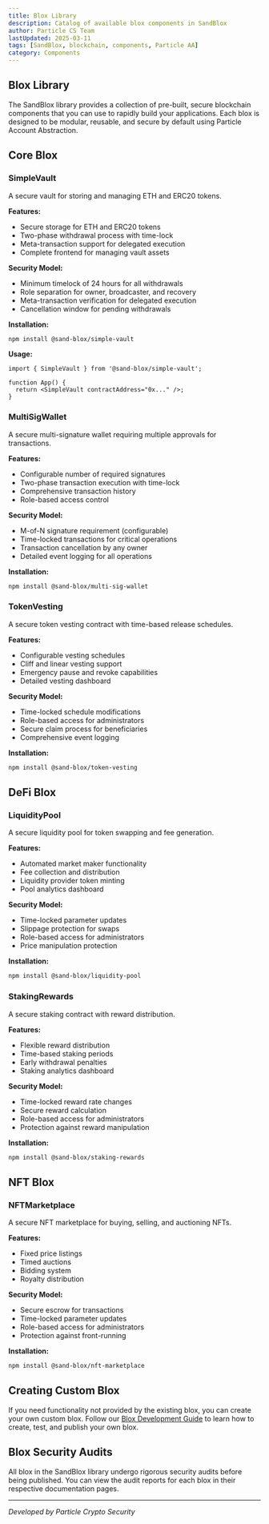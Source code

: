 ```yaml
---
title: Blox Library
description: Catalog of available blox components in SandBlox
author: Particle CS Team
lastUpdated: 2025-03-11
tags: [SandBlox, blockchain, components, Particle AA]
category: Components
---
```


## Blox Library

The SandBlox library provides a collection of pre-built, secure blockchain components that you can use to rapidly build your applications. Each blox is designed to be modular, reusable, and secure by default using Particle Account Abstraction.

## Core Blox

### SimpleVault

A secure vault for storing and managing ETH and ERC20 tokens.

**Features:**
- Secure storage for ETH and ERC20 tokens
- Two-phase withdrawal process with time-lock
- Meta-transaction support for delegated execution
- Complete frontend for managing vault assets

**Security Model:**
- Minimum timelock of 24 hours for all withdrawals
- Role separation for owner, broadcaster, and recovery
- Meta-transaction verification for delegated execution
- Cancellation window for pending withdrawals

**Installation:**
```bash
npm install @sand-blox/simple-vault
```

**Usage:**
```tsx
import { SimpleVault } from '@sand-blox/simple-vault';

function App() {
  return <SimpleVault contractAddress="0x..." />;
}
```

### MultiSigWallet

A secure multi-signature wallet requiring multiple approvals for transactions.

**Features:**
- Configurable number of required signatures
- Two-phase transaction execution with time-lock
- Comprehensive transaction history
- Role-based access control

**Security Model:**
- M-of-N signature requirement (configurable)
- Time-locked transactions for critical operations
- Transaction cancellation by any owner
- Detailed event logging for all operations

**Installation:**
```bash
npm install @sand-blox/multi-sig-wallet
```

### TokenVesting

A secure token vesting contract with time-based release schedules.

**Features:**
- Configurable vesting schedules
- Cliff and linear vesting support
- Emergency pause and revoke capabilities
- Detailed vesting dashboard

**Security Model:**
- Time-locked schedule modifications
- Role-based access for administrators
- Secure claim process for beneficiaries
- Comprehensive event logging

**Installation:**
```bash
npm install @sand-blox/token-vesting
```

## DeFi Blox

### LiquidityPool

A secure liquidity pool for token swapping and fee generation.

**Features:**
- Automated market maker functionality
- Fee collection and distribution
- Liquidity provider token minting
- Pool analytics dashboard

**Security Model:**
- Time-locked parameter updates
- Slippage protection for swaps
- Role-based access for administrators
- Price manipulation protection

**Installation:**
```bash
npm install @sand-blox/liquidity-pool
```

### StakingRewards

A secure staking contract with reward distribution.

**Features:**
- Flexible reward distribution
- Time-based staking periods
- Early withdrawal penalties
- Staking analytics dashboard

**Security Model:**
- Time-locked reward rate changes
- Secure reward calculation
- Role-based access for administrators
- Protection against reward manipulation

**Installation:**
```bash
npm install @sand-blox/staking-rewards
```

## NFT Blox

### NFTMarketplace

A secure NFT marketplace for buying, selling, and auctioning NFTs.

**Features:**
- Fixed price listings
- Timed auctions
- Bidding system
- Royalty distribution

**Security Model:**
- Secure escrow for transactions
- Time-locked parameter updates
- Role-based access for administrators
- Protection against front-running

**Installation:**
```bash
npm install @sand-blox/nft-marketplace
```

## Creating Custom Blox

If you need functionality not provided by the existing blox, you can create your own custom blox. Follow our [Blox Development Guide](/docs/blox-development) to learn how to create, test, and publish your own blox.

## Blox Security Audits

All blox in the SandBlox library undergo rigorous security audits before being published. You can view the audit reports for each blox in their respective documentation pages.

---

*Developed by Particle Crypto Security* 